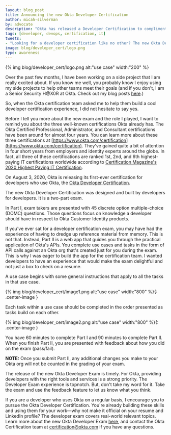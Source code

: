 ```yaml
---
layout: blog_post
title: Announcing the new Okta Developer Certification
author: micah-silverman
by: advocate
description: "Okta has released a Developer Certification to compliment its award-winning IT certifications."
tags: [developer, devops, certification, it]
tweets:
- "Looking for a developer certification like no other? The new Okta Developer Certification app has you apply your knowledge by using the Okta API."
image: blog/developer_cert/logo.png
type: awareness
---
```


{% img blog/developer_cert/logo.png alt:"use case" width:"200" %}

Over the past few months, I have been working on a side project that I am really excited about. If you know me well, you probably know I enjoy using my side projects to help other teams meet their goals (and if you don't, I am a Senior Security H@X0R at Okta. Check out my blog posts [here](https://developer.okta.com/blog/authors/micah-silverman).)
 
So, when the Okta certification team asked me to help them build a cool developer certification experience, I did not hesitate to say yes.
 
Before I tell you more about the new exam and the role I played, I want to remind you about the three well-known certifications Okta already has. The Okta Certified Professional, Administrator, and Consultant certifications have been around for almost four years. You can learn more about these three certifications at [https://www.okta.com/certification](https://www.okta.com/certification). They've gained quite a bit of attention in four short years from employers and identity experts around the globe. In fact, all three of these certifications are ranked 1st, 2nd, and 6th highest-paying IT certifications worldwide according to [Certification Magazine's 2020 Highest Paying IT Certification](http://certmag.com/salary-survey-2020-new-salary-survey-75/).
 
On August 3, 2020, Okta is releasing its first-ever certification for developers who use Okta, the [Okta Developer Certification](https://www.okta.com/okta-developer-exam-study-guide).
 
The new Okta Developer Certification was designed and built by developers for developers. It is a two-part exam.

In Part I, exam takers are presented with 45 discrete option multiple-choice (DOMC) questions. Those questions focus on knowledge a developer should have in respect to Okta Customer Identity products. 

If you've ever sat for a developer certification exam, you may have had the experience of having to dredge up reference material from memory. This is not that. Instead, Part II is a web app that guides you through the practical application of Okta's APIs. You complete use cases and tasks in the form of API calls against an Okta org that's created just for you during the exam. This is why I was eager to build the app for the certification team. I wanted developers to have an experience that would make the exam delightful and not just a box to check on a resume.

A use case begins with some general instructions that apply to all the tasks in that use case. 

{% img blog/developer_cert/image1.png alt:"use case" width:"800" %}{: .center-image }

Each task within a use case should be completed in the order presented as tasks build on each other.

{% img blog/developer_cert/image2.png alt:"use case" width:"800" %}{: .center-image }

You have 60 minutes to complete Part I and 90 minutes to complete Part II. When you finish Part II, you are presented with feedback about how you did on the exam (pass/fail). 

**NOTE:** Once you submit Part II, any additional changes you make to your Okta org will not be counted in the grading of your exam.

The release of the new Okta Developer Exam is timely. For Okta, providing developers with the right tools and services is a strong priority. The Developer Exam experience is topnotch. But, don't take my word for it. Take the exam and use the feedback feature to let us know what you think. 

If you are a developer who uses Okta on a regular basis, I encourage you to pursue the Okta Developer Certification. You're already building these skills and using them for your work—why not make it official on your resume and LinkedIn profile? The developer exam covers real-world relevant topics. Learn more about the new Okta Developer Exam [here](https://www.okta.com/okta-developer-exam-study-guide), and contact the Okta Certification team at certification@okta.com if you have any questions.
